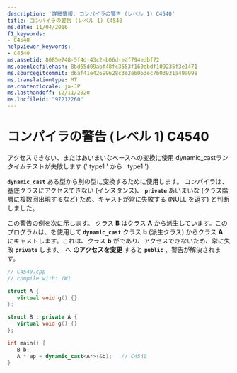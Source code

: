 ```yaml
---
description: '詳細情報: コンパイラの警告 (レベル 1) C4540'
title: コンパイラの警告 (レベル 1) C4540
ms.date: 11/04/2016
f1_keywords:
- C4540
helpviewer_keywords:
- C4540
ms.assetid: 8085e748-5f4d-43c2-b06d-eaf794edbf72
ms.openlocfilehash: 8bd65d09abf48fc3653f160ebdf109235f3e1471
ms.sourcegitcommit: d6af41e42699628c3e2e6063ec7b03931a49a098
ms.translationtype: MT
ms.contentlocale: ja-JP
ms.lasthandoff: 12/11/2020
ms.locfileid: "97212260"
---
```

# <a name="compiler-warning-level-1-c4540"></a>コンパイラの警告 (レベル 1) C4540

アクセスできない、またはあいまいなベースへの変換に使用 dynamic_castランタイムテストが失敗します (' type1 ' から ' type1 ')

**`dynamic_cast`** ある型から別の型に変換するために使用します。 コンパイラは、基底クラスにアクセスできない (インスタンス)、 **`private`** あいまいな (クラス階層に複数回出現するなど) ため、キャストが常に失敗する (NULL を返す) と判断しました。

この警告の例を次に示します。 クラス **B** はクラス **A** から派生しています。このプログラムは、を使用して **`dynamic_cast`** クラス **b** (派生クラス) からクラス **A** にキャストします。これは、クラス **b** がであり、アクセスできないため、常に失敗 **`private`** します。 へ **のアクセスを変更** すると **`public`** 、警告が解決されます。

```cpp
// C4540.cpp
// compile with: /W1

struct A {
   virtual void g() {}
};

struct B : private A {
   virtual void g() {}
};

int main() {
   B b;
   A * ap = dynamic_cast<A*>(&b);   // C4540
}
```
